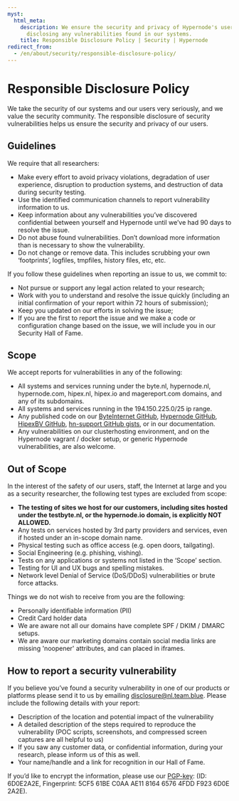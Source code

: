 ```yaml
---
myst:
  html_meta:
    description: We ensure the security and privacy of Hypernode's users by responsibly
      disclosing any vulnerabilities found in our systems.
    title: Responsible Disclosure Policy | Security | Hypernode
redirect_from:
  - /en/about/security/responsible-disclosure-policy/
---
```


<!-- source: https://support.hypernode.com/en/about/security/responsible-disclosure-policy/ -->

# Responsible Disclosure Policy

We take the security of our systems and our users very seriously, and we value the security community. The responsible disclosure of security vulnerabilities helps us ensure the security and privacy of our users.

## Guidelines

We require that all researchers:

- Make every effort to avoid privacy violations, degradation of user experience, disruption to production systems, and destruction of data during security testing.
- Use the identified communication channels to report vulnerability information to us.
- Keep information about any vulnerabilities you’ve discovered confidential between yourself and Hypernode until we’ve had 90 days to resolve the issue.
- Do not abuse found vulnerabilities. Don’t download more information than is necessary to show the vulnerability.
- Do not change or remove data. This includes scrubbing your own ‘footprints’, logfiles, tmpfiles, history files, etc, etc.

If you follow these guidelines when reporting an issue to us, we commit to:

- Not pursue or support any legal action related to your research;
- Work with you to understand and resolve the issue quickly (including an initial confirmation of your report within 72 hours of submission);
- Keep you updated on our efforts in solving the issue;
- If you are the first to report the issue and we make a code or configuration change based on the issue, we will include you in our Security Hall of Fame.

## Scope

We accept reports for vulnerabilities in any of the following:

- All systems and services running under the byte.nl, hypernode.nl, hypernode.com, hipex.nl, hipex.io and magereport.com domains, and any of its subdomains.
- All systems and services running in the 194.150.225.0/25 ip range.
- Any published code on our [ByteInternet GitHub](https://github.com/ByteInternet), [Hypernode GitHub](https://github.com/Hypernode), [HipexBV GitHub](https://github.com/HipexBV), [hn-support GitHub gists](https://gist.github.com/hn-support), or in our documentation.
- Any vulnerabilities on our clusterhosting environment, and on the Hypernode vagrant / docker setup, or generic Hypernode vulnerabilities, are also welcome.

## Out of Scope

In the interest of the safety of our users, staff, the Internet at large and you as a security researcher, the following test types are excluded from scope:

- **The testing of sites we host for our customers, including sites hosted under the testbyte.nl, or the hypernode.io domain, is explicitly NOT ALLOWED.**
- Any tests on services hosted by 3rd party providers and services, even if hosted under an in-scope domain name.
- Physical testing such as office access (e.g. open doors, tailgating).
- Social Engineering (e.g. phishing, vishing).
- Tests on any applications or systems not listed in the ‘Scope’ section.
- Testing for UI and UX bugs and spelling mistakes.
- Network level Denial of Service (DoS/DDoS) vulnerabilities or brute force attacks.

Things we do not wish to receive from you are the following:

- Personally identifiable information (PII)
- Credit Card holder data
- We are aware not all our domains have complete SPF / DKIM / DMARC setups.
- We are aware our marketing domains contain social media links are missing 'noopener' attributes, and can placed in iframes.

## How to report a security vulnerability

If you believe you’ve found a security vulnerability in one of our products or platforms please send it to us by emailing disclosure@nl.team.blue. Please include the following details with your report:

- Description of the location and potential impact of the vulnerability
- A detailed description of the steps required to reproduce the vulnerability (POC scripts, screenshots, and compressed screen captures are all helpful to us)
- If you saw any customer data, or confidential information, during your research, please inform us of this as well.
- Your name/handle and a link for recognition in our Hall of Fame.

If you’d like to encrypt the information, please use our [PGP-key](https://pgp.mit.edu/pks/lookup?search=0x4FDDF9236D0E2A2E&op=index&rel=noopener): (ID: 6D0E2A2E, Fingerprint: 5CF5 61BE C0AA AE11 8164 6576 4FDD F923 6D0E 2A2E).
